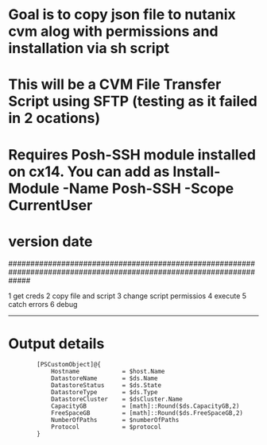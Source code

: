 # Goal is to copy json file to nutanix cvm alog with permissions and installation via sh script
# This will be a CVM File Transfer Script using SFTP (testing as it failed in 2 ocations)
# Requires Posh-SSH module installed on cx14. You can add as Install-Module -Name Posh-SSH -Scope CurrentUser 
# version   date   
#####################################################################################################################

1 get creds
2 copy file and script
3 change script permissios
4 execute
5 catch errors
6 debug


-------------------------------
  # Output details
            [PSCustomObject]@{
                Hostname            = $host.Name
                DatastoreName       = $ds.Name
                DatastoreStatus     = $ds.State
                DatastoreType       = $ds.Type
                DatastoreCluster    = $dsCluster.Name
                CapacityGB          = [math]::Round($ds.CapacityGB,2)
                FreeSpaceGB         = [math]::Round($ds.FreeSpaceGB,2)
                NumberOfPaths       = $numberOfPaths
                Protocol            = $protocol
            }
